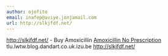 ```yaml
---
author: ojofito
email: inafep@aviye.jonjamail.com
url: http://slkjfdf.net/
---
```


http://slkjfdf.net/ - Buy Amoxicillin <a href="http://slkjfdf.net/">Amoxicillin No Prescription</a> tlu.lwtw.blog.dandart.co.uk.izu.be http://slkjfdf.net/